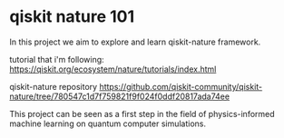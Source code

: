 # qiskit nature 101

In this project we aim to explore and learn qiskit-nature framework.

tutorial that i'm following: https://qiskit.org/ecosystem/nature/tutorials/index.html

qiskit-nature repository https://github.com/qiskit-community/qiskit-nature/tree/780547c1d7f759821f9f024f0ddf20817ada74ee

This project can be seen as a first step in the field of physics-informed machine learning on quantum computer simulations.
